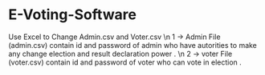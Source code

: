 # E-Voting-Software

Use Excel to Change  Admin.csv and Voter.csv \n
1 -> Admin File (admin.csv) contain id and password of admin who have autorities to make any change election and result declaration power . \n
2 -> voter File (voter.csv) contain id and password of voter who can vote in election .

